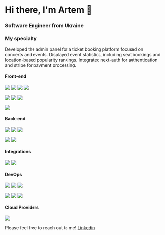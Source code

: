 <h1>Hi there, I'm Artem 
👋
</h1>
<h3>Software Engineer from Ukraine </h3>

### My specialty

Developed the admin panel for a ticket booking platform focused on concerts and events. 
Displayed event statistics, including seat bookings and location-based popularity rankings. 
Integrated next-auth for authentication and stripe for payment processing.

#### Front-end
![](https://img.shields.io/badge/JavaScript-Language-informational?style=flat-square&logo=javascript&logoColor=white&color=2bbc8a)
![](https://img.shields.io/badge/TypeScript-Dialect-informational?style=flat-square&logo=typescript&logoColor=white&color=2bbc8a)
![](https://img.shields.io/badge/HTML-Language-informational?style=flat-square&logo=html5&logoColor=white&color=2bbc8a)
![](https://img.shields.io/badge/CSS-Language-informational?style=flat-square&logo=css3&logoColor=white&color=2bbc8a)

![](https://img.shields.io/badge/LESS-Dialect-informational?style=flat-square&logo=less&logoColor=white&color=2bbc8a)
![](https://img.shields.io/badge/SASS-Dialect-informational?style=flat-square&logo=sass&logoColor=white&color=2bbc8a) 
![](https://img.shields.io/badge/React-Framework-informational?style=flat-square&logo=react&logoColor=white&color=2bbc8a)

![](https://img.shields.io/badge/Ant_Design-UI_Framework-informational?style=flat-square&logo=antdesign&logoColor=white&color=2bbc8a)

#### Back-end
![](https://img.shields.io/badge/Node.js-Framework-informational?style=flat-square&logo=node.js&logoColor=white&color=2bbc8a)
![](https://img.shields.io/badge/GraphQL-API-informational?style=flat-square&logo=graphql&logoColor=white&color=2bbc8a)
![](https://img.shields.io/badge/Apollo-API-informational?style=flat-square&logo=apollographql&logoColor=white&color=2bbc8a)

![](https://img.shields.io/badge/PostgreSQL-Database-informational?style=flat-square&logo=postgresql&logoColor=white&color=2bbc8a)
![](https://img.shields.io/badge/Strapi-CRM-informational?style=flat-square&logo=strapi&logoColor=white&color=2bbc8a)

#### Integrations
![](https://img.shields.io/badge/Stripe-Payments-informational?style=flat-square&logo=stripe&logoColor=white&color=2bbc8a)
![](https://img.shields.io/badge/Mailchimp-Emails-informational?style=flat-square&logo=mailchimp&logoColor=white&color=2bbc8a)

#### DevOps
![](https://img.shields.io/badge/Github-Repository-informational?style=flat-square&logo=github&logoColor=white&color=2bbc8a)
![](https://img.shields.io/badge/Github_Actions-CI|CD-informational?style=flat-square&logo=githubactions&logoColor=white&color=2bbc8a)
![](https://img.shields.io/badge/Docker-Containerisation-informational?style=flat-square&logo=docker&logoColor=white&color=2bbc8a)

![](https://img.shields.io/badge/Terraform-IaaC-informational?style=flat-square&logo=terraform&logoColor=white&color=2bbc8a) 
![](https://img.shields.io/badge/Kubernetes-Orchestration-informational?style=flat-square&logo=kubernetes&logoColor=white&color=2bbc8a) 
![](https://img.shields.io/badge/Vault-Secrets_Storage-informational?style=flat-square&logo=vault&logoColor=white&color=2bbc8a)

#### Cloud Providers
![](https://img.shields.io/badge/Digital_Ocean-Cloud-informational?style=flat-square&logo=digitalocean&logoColor=white&color=2bbc8a)

Please feel free to reach out to me!
[Linkedin](https://www.linkedin.com/in/danylo-hlukhovskyi-042999326)
